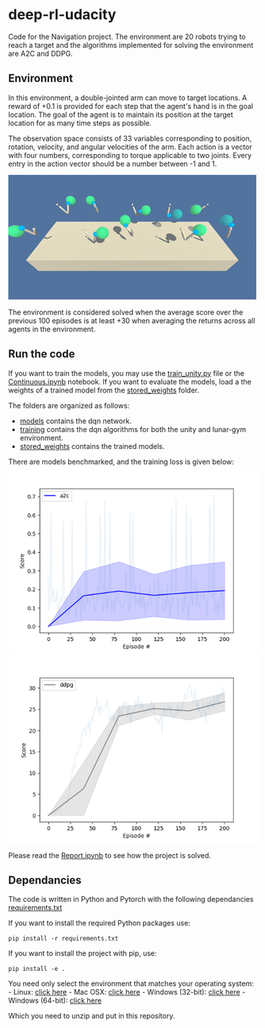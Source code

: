 # deep-rl-udacity
Code for the Navigation project.
The environment are 20 robots trying to reach a target and the algorithms implemented for solving the environment are A2C and DDPG. 

## Environment
In this environment, a double-jointed arm can move to target locations. A reward of +0.1 is provided for each step that the agent's hand is in the goal location. The goal of the agent is to maintain its position at the target location for as many time steps as possible.

The observation space consists of 33 variables corresponding to position, rotation, velocity, and angular velocities of the arm. Each action is a vector with four numbers, corresponding to torque applicable to two joints. Every entry in the action vector should be a number between -1 and 1.

![](robot.gif)

The environment is considered solved when the average score over the previous 100 episodes is at least +30 when averaging the returns across all agents in the environment.

## Run the code
If you want to train the models, you may use the [train_unity.py](train_unity.py) file or the [Continuous.ipynb](Continuous.ipynb) notebook. If you want to evaluate the models, load a the weights of a trained model from the [stored_weights](stored_weights) folder. 

The folders are organized as follows:
- [models](models) contains the dqn network.
- [training](training) contains the dqn algorithms for both the unity and lunar-gym environment.
- [stored_weights](stored_weights) contains the trained models. 

There are models benchmarked, and the training loss is given below: 
![A2C](plots/unity_environment_model_a2c.png)
![DDPG](plots/unity_environment_model_ddpg.png)

Please read the [Report.ipynb](Report.ipynb) to see how the project is solved. 

## Dependancies
The code is written in Python and Pytorch with the following dependancies [requirements.txt](requirements.txt)

If you want to install the required Python packages use:
```
pip install -r requirements.txt
```

If you want to install the project with pip, use:
```
pip install -e .
```

You need only select the environment that matches your operating system:
        - Linux: [click here](https://s3-us-west-1.amazonaws.com/udacity-drlnd/P2/Reacher/Reacher_Linux.zip)
        - Mac OSX: [click here](https://s3-us-west-1.amazonaws.com/udacity-drlnd/P2/Reacher/Reacher.app.zip)
        - Windows (32-bit): [click here](https://s3-us-west-1.amazonaws.com/udacity-drlnd/P2/Reacher/Reacher_Windows_x86.zip)
        - Windows (64-bit): [click here](https://s3-us-west-1.amazonaws.com/udacity-drlnd/P2/Reacher/Reacher_Windows_x86_64.zip)

Which you need to unzip and put in this repository.

